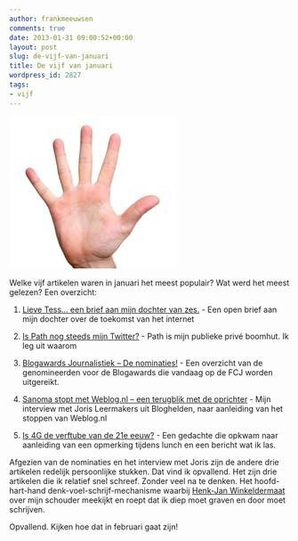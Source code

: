 ```yaml
---
author: frankmeeuwsen
comments: true
date: 2013-01-31 09:00:52+00:00
layout: post
slug: de-vijf-van-januari
title: De vijf van januari
wordpress_id: 2827
tags:
- vijf
---
```


![five-hand-image](../images/uploadimages/five-hand-image-300x274.jpg)


Welke vijf artikelen waren in januari het meest populair? Wat werd het meest gelezen? Een overzicht:







  1. [Lieve Tess… een brief aan mijn dochter van zes.](/lieve-tess-een-brief-aan-mijn-dochter/) - Een open brief aan mijn dochter over de toekomst van het internet


  2. [Is Path nog steeds mijn Twitter?](/is-path-nog-steeds-mijn-twitter/) - Path is mijn publieke privé boomhut. Ik leg uit waarom


  3. [Blogawards Journalistiek – De nominaties!](/blogawards-journalistiek-de-nominaties/) - Een overzicht van de genomineerden voor de Blogawards die vandaag op de FCJ worden uitgereikt.


  4. [Sanoma stopt met Weblog.nl – een terugblik met de oprichter](/sanoma-stopt-met-weblog-nl-een-terugblik-met-de-oprichter/) - Mijn interview met Joris Leermakers uit Bloghelden, naar aanleiding van het stoppen van Weblog.nl


  5. [Is 4G de verftube van de 21e eeuw?](/is-4g-de-verftube-van-de-21e-eeuw/) - Een gedachte die opkwam naar aanleiding van een opmerking tijdens lunch en een bericht wat ik las.





Afgezien van de nominaties en het interview met Joris zijn de andere drie artikelen redelijk persoonlijke stukken. Dat vind ik opvallend. Het zijn drie artikelen die ik relatief snel schreef. Zonder veel na te denken. Het hoofd-hart-hand denk-voel-schrijf-mechanisme waarbij [Henk-Jan Winkeldermaat](http://punkmedia.nl/item/824-do-it-yourself-keep-it-personal-fuck-the-rules) over mijn schouder meekijkt en roept dat ik diep moet graven en door moet schrijven. 





Opvallend. Kijken hoe dat in februari gaat zijn!

